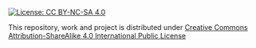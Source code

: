 [![License: CC BY-NC-SA 4.0](https://img.shields.io/badge/License-CC%20BY--NC--SA%204.0-lightgrey.svg)](https://creativecommons.org/licenses/by-nc-sa/4.0/)

This repository, work and project is distributed under [Creative Commons Attribution-ShareAlike 4.0 International Public License](https://creativecommons.org/licenses/by-sa/4.0/legalcode)
